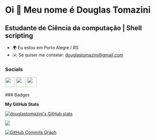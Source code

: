 Oi 👋 Meu nome é Douglas Tomazini
=================================

Estudante de Ciência da computação | Shell scripting
----------------------------------------------------

* 🌍  Eu estou em Porto Alegre / RS
* ✉️  Se quiser me contatar: [douglastomazini@gmail.com](mailto:douglastomazini@gmail.com)


### Socials

<p align="left"> <a href="https://www.github.com/douglastomazini" target="_blank" rel="noreferrer"><img src="https://raw.githubusercontent.com/danielcranney/readme-generator/main/public/icons/socials/github.svg" width="32" height="32" /></a> <a href="http://www.instagram.com/dougtomazini" target="_blank" rel="noreferrer"><img src="https://raw.githubusercontent.com/danielcranney/readme-generator/main/public/icons/socials/instagram.svg" width="32" height="32" /></a> <a href="https://www.linkedin.com/in/douglas-tomazini-2a1655b2" target="_blank" rel="noreferrer"><img src="https://raw.githubusercontent.com/danielcranney/readme-generator/main/public/icons/socials/linkedin.svg" width="32" height="32" /></a></p>
### Badges

<b>My GitHub Stats</b>

<a href="http://www.github.com/douglastomazini"><img src="https://github-readme-stats.vercel.app/api?username=douglastomazini&show_icons=true&hide=&count_private=true&title_color=0891b2&text_color=ffffff&icon_color=0891b2&bg_color=1c1917&hide_border=true&show_icons=true" alt="douglastomazini's GitHub stats" /></a>

<a href="http://www.github.com/douglastomazini"><img src="https://github-readme-streak-stats.herokuapp.com/?user=douglastomazini&stroke=ffffff&background=1c1917&ring=0891b2&fire=0891b2&currStreakNum=ffffff&currStreakLabel=0891b2&sideNums=ffffff&sideLabels=ffffff&dates=ffffff&hide_border=true" /></a>

<a href="http://www.github.com/douglastomazini"><img src="https://activity-graph.herokuapp.com/graph?username=douglastomazini&bg_color=1c1917&color=ffffff&line=0891b2&point=ffffff&area_color=1c1917&area=true&hide_border=true&custom_title=GitHub%20Commits%20Graph" alt="GitHub Commits Graph" /></a>
